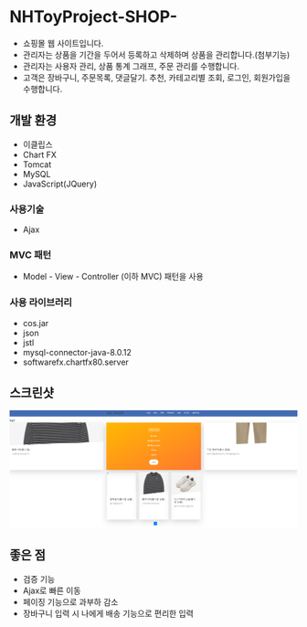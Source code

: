 # NHToyProject-SHOP-

* 쇼핑몰 웹 사이트입니다.  
* 관리자는 상품을 기간을 두어서 등록하고 삭제하며 상품을 관리합니다.(첨부기능)
* 관리자는 사용자 관리, 상품 통계 그래프, 주문 관리를 수행합니다.
* 고객은 장바구니, 주문목록, 댓글달기. 추천, 카테고리별 조회, 로그인, 회원가입을 수행합니다.

## 개발 환경
* 이클립스 
* Chart FX
* Tomcat
* MySQL
* JavaScript(JQuery)

### 사용기술
* Ajax

### MVC 패턴
* Model - View - Controller (이하 MVC) 패턴을 사용  
  
### 사용 라이브러리
* cos.jar
* json
* jstl
* mysql-connector-java-8.0.12
* softwarefx.chartfx80.server

## 스크린샷
![main](./screenshot/main.png)

## 좋은 점
* 검증 기능
* Ajax로 빠른 이동
* 페이징 기능으로 과부하 감소
* 장바구니 입력 시 나에게 배송 기능으로 편리한 입력

  
